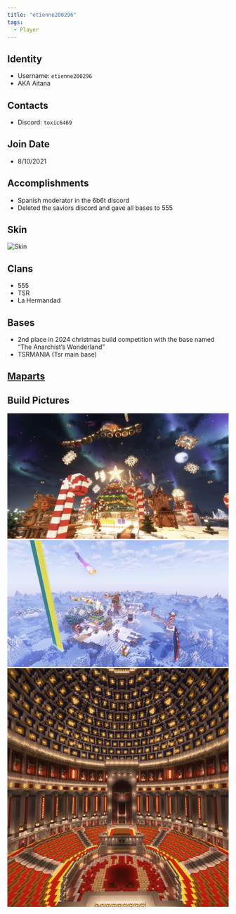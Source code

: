 ```yaml
---
title: "etienne200296"
tags:
  - Player
---
```


## Identity

- Username: `etienne200296`
- AKA Aitana

## Contacts

- Discord: `toxic6469`

## Join Date

- 8/10/2021

## Accomplishments

- Spanish moderator in the 6b6t discord
- Deleted the saviors discord and gave all bases to 555

## Skin

![Skin](https://s.namemc.com/3d/skin/body.png?id=e2039446ac54354f&model=slim&width=100&height=200)

## Clans

- 555
- TSR
- La Hermandad

## Bases

- 2nd place in 2024 christmas build competition with the base named “The Anarchist’s Wonderland”
- TSRMANIA (Tsr main base)

## [Maparts](../maparts.md#Aitana)

## Build Pictures

![christmasbase](../../static/img/players/etienne200296/christmas_base.png)
![christmasbase2](../../static/img/players/etienne200296/christmasbase_2.png)
![tsrbase](../../static/img/players/etienne200296/tsr_base.png)
